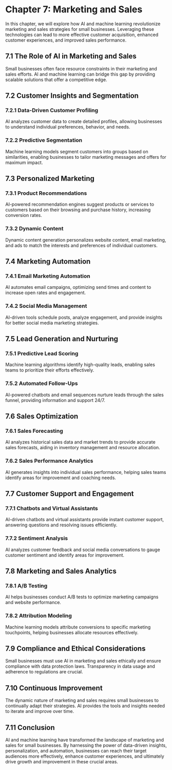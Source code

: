 Chapter 7: Marketing and Sales
==============================

In this chapter, we will explore how AI and machine learning revolutionize marketing and sales strategies for small businesses. Leveraging these technologies can lead to more effective customer acquisition, enhanced customer experiences, and improved sales performance.

7.1 The Role of AI in Marketing and Sales
-----------------------------------------

Small businesses often face resource constraints in their marketing and sales efforts. AI and machine learning can bridge this gap by providing scalable solutions that offer a competitive edge.

7.2 Customer Insights and Segmentation
--------------------------------------

### 7.2.1 Data-Driven Customer Profiling

AI analyzes customer data to create detailed profiles, allowing businesses to understand individual preferences, behavior, and needs.

### 7.2.2 Predictive Segmentation

Machine learning models segment customers into groups based on similarities, enabling businesses to tailor marketing messages and offers for maximum impact.

7.3 Personalized Marketing
--------------------------

### 7.3.1 Product Recommendations

AI-powered recommendation engines suggest products or services to customers based on their browsing and purchase history, increasing conversion rates.

### 7.3.2 Dynamic Content

Dynamic content generation personalizes website content, email marketing, and ads to match the interests and preferences of individual customers.

7.4 Marketing Automation
------------------------

### 7.4.1 Email Marketing Automation

AI automates email campaigns, optimizing send times and content to increase open rates and engagement.

### 7.4.2 Social Media Management

AI-driven tools schedule posts, analyze engagement, and provide insights for better social media marketing strategies.

7.5 Lead Generation and Nurturing
---------------------------------

### 7.5.1 Predictive Lead Scoring

Machine learning algorithms identify high-quality leads, enabling sales teams to prioritize their efforts effectively.

### 7.5.2 Automated Follow-Ups

AI-powered chatbots and email sequences nurture leads through the sales funnel, providing information and support 24/7.

7.6 Sales Optimization
----------------------

### 7.6.1 Sales Forecasting

AI analyzes historical sales data and market trends to provide accurate sales forecasts, aiding in inventory management and resource allocation.

### 7.6.2 Sales Performance Analytics

AI generates insights into individual sales performance, helping sales teams identify areas for improvement and coaching needs.

7.7 Customer Support and Engagement
-----------------------------------

### 7.7.1 Chatbots and Virtual Assistants

AI-driven chatbots and virtual assistants provide instant customer support, answering questions and resolving issues efficiently.

### 7.7.2 Sentiment Analysis

AI analyzes customer feedback and social media conversations to gauge customer sentiment and identify areas for improvement.

7.8 Marketing and Sales Analytics
---------------------------------

### 7.8.1 A/B Testing

AI helps businesses conduct A/B tests to optimize marketing campaigns and website performance.

### 7.8.2 Attribution Modeling

Machine learning models attribute conversions to specific marketing touchpoints, helping businesses allocate resources effectively.

7.9 Compliance and Ethical Considerations
-----------------------------------------

Small businesses must use AI in marketing and sales ethically and ensure compliance with data protection laws. Transparency in data usage and adherence to regulations are crucial.

7.10 Continuous Improvement
---------------------------

The dynamic nature of marketing and sales requires small businesses to continually adapt their strategies. AI provides the tools and insights needed to iterate and improve over time.

7.11 Conclusion
---------------

AI and machine learning have transformed the landscape of marketing and sales for small businesses. By harnessing the power of data-driven insights, personalization, and automation, businesses can reach their target audiences more effectively, enhance customer experiences, and ultimately drive growth and improvement in these crucial areas.
